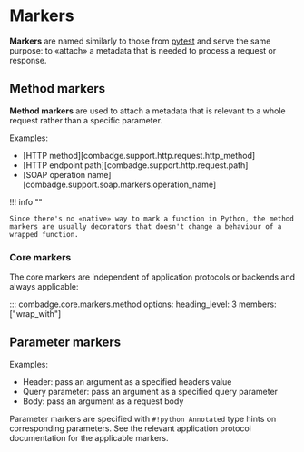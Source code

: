 # Markers

**Markers** are named similarly to those from [pytest](https://docs.pytest.org/en/7.1.x/example/markers.html) and serve the same purpose: to «attach» a metadata that is needed to process a request or response.

## Method markers

**Method markers** are used to attach a metadata that is relevant to a whole request rather than a specific parameter.

Examples:

- [HTTP method][combadge.support.http.request.http_method]
- [HTTP endpoint path][combadge.support.http.request.path]
- [SOAP operation name][combadge.support.soap.markers.operation_name]

!!! info ""

    Since there's no «native» way to mark a function in Python, the method markers are usually decorators that doesn't change a behaviour of a wrapped function.

### Core markers

The core markers are independent of application protocols or backends and always applicable:

::: combadge.core.markers.method
    options:
      heading_level: 3
      members: ["wrap_with"]

## Parameter markers

Examples:

- Header: pass an argument as a specified headers value
- Query parameter: pass an argument as a specified query parameter
- Body: pass an argument as a request body

Parameter markers are specified with `#!python Annotated` type hints on corresponding parameters. See the relevant application protocol documentation for the applicable markers.

